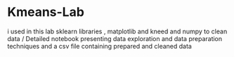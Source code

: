 # Kmeans-Lab
i used in this lab sklearn libraries , matplotlib and kneed and numpy to clean data / Detailed notebook presenting data exploration and data preparation techniques and a
csv file containing prepared and cleaned data

